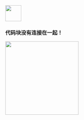 <img src="./scene/image/warning.png" width = "50" alt="" align=center />

### 代码块没有连接在一起！

<img src="./scene/image/connect_blocks.png" width = "230" alt="" align=center />
